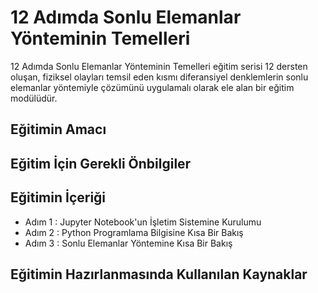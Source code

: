 # 12 Adımda Sonlu Elemanlar Yönteminin Temelleri

12 Adımda Sonlu Elemanlar Yönteminin Temelleri eğitim serisi 12 dersten oluşan, fiziksel olayları temsil eden kısmı diferansiyel denklemlerin sonlu elemanlar yöntemiyle çözümünü uygulamalı olarak ele alan bir eğitim modülüdür.

## Eğitimin Amacı

## Eğitim İçin Gerekli Önbilgiler

## Eğitimin İçeriği

- Adım 1 : Jupyter Notebook'un İşletim Sistemine Kurulumu 
- Adım 2 : Python Programlama Bilgisine Kısa Bir Bakış 
- Adım 3 : Sonlu Elemanlar Yöntemine Kısa Bir Bakış 

## Eğitimin Hazırlanmasında Kullanılan Kaynaklar
